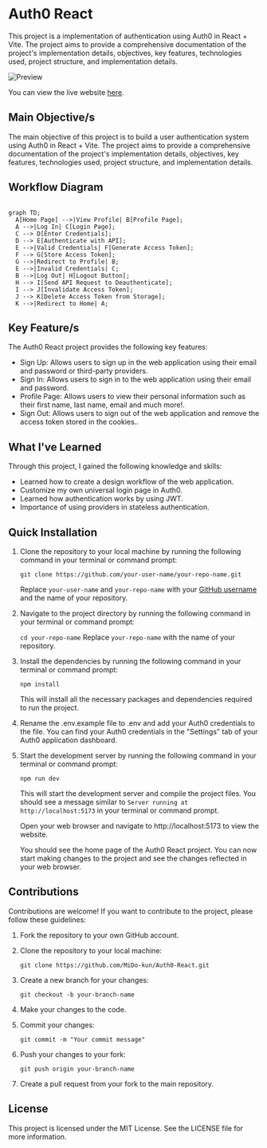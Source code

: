 # Auth0 React

This project is a implementation of authentication using Auth0 in React + Vite. The project aims to provide a comprehensive documentation of the project's implementation details, objectives, key features, technologies used, project structure, and implementation details.

![Preview](https://lh3.googleusercontent.com/uBlFBIIcd86zxFGuKhkpCr-SRvRI1sFew5gxaVSQwrvm9eDC1ciWmTdYyVhEEBOr_Q75QQUc_qy1X4fmlhXp15crHPK8dn8atk39o_Rs0yTHFS5eHEu_gh8HrI3riTRFm9rYbPkTbCDxpWhZnNo9-Tgu-t_j8kWcAIalOHw2ohNWNZyPgbIxgrs7IDXVWQtfLiDEwSAiNOTSOQrssqRw90eeeut16c2rY4WOS8BJ3Il-fSRfLItLLf8vpUcAbJ53iQ1SUTvHO2ZlYsTR5MVAQ1_p_ReOJn15AKu8sYnfsDqSjrYN76Z3XtSIBXr-E4D_-vyia63_MiBfM8Cxhrhj7lwHdqO_7KMgogG7FO_1V0ybmAONH-hFELI3wlSU4NAlI0PhACz7n-dANrIsTGZVAvbjO81fgFZESeV3FdhZkjE8tpoPBQ0L5oltq1IzFJxWFvxy1IEOIB7b5DodcSgBULJ-YMbbTnotBZmUM5LKccUJUkjo40kdB93ntpqS3JUaNLn7RKwAjmh9T97W_Y8cQQRyLIjbl2A9f4ffUD1E1HU1mpUVnUrsu884dLcWvWpOzAotrBoj1wM2zKSW65p6Qne0Q1uMAURueYXsly7fhR4ChLrYZE7u_M-Vbh448xOjz6ugGkeIyBOonfncMRCR9sYIaapnyhHYZXxhaVzm3wqLAKHSpoooaOhf2uMI2meJVBzFZvjb01QJq5ZxOERpBC0lqK7rfGZPw3oRfVXco_u7j8J9fBnp2lXoj-Df1JTgb5iUGhQ6tlxx1xM_XGpRXaA5osrrzR1aZ3zDNyEFCy7HE79Cn2mqCdKup970LVcnWxBkwaO-e_DhbN0wCg_j_20i-zkWoT-Oo6CPYGEcMDLRZe4dfyIvnuSwCwk371Z4O7s2NkdnFlpnrhD5hMuTUd0C7din6zPu3A3vwCAQpp69mvC6Dfnr5oMVDoCLRkT5j4cJuJb5286lNaLJI7yxhg=w858-h568-s-no?authuser=0)

You can view the live website [here](https://auth0-react-b5e35.web.app). 

## Main Objective/s

The main objective of this project is to build a user authentication system using Auth0 in React + Vite. The project aims to provide a comprehensive documentation of the project's implementation details, objectives, key features, technologies used, project structure, and implementation details.

## Workflow Diagram

```mermaid

graph TD;
  A[Home Page] -->|View Profile| B[Profile Page];
  A -->|Log In| C[Login Page];
  C --> D[Enter Credentials];
  D --> E[Authenticate with API];
  E -->|Valid Credentials| F[Generate Access Token];
  F --> G[Store Access Token];
  G -->|Redirect to Profile| B;
  E -->|Invalid Credentials| C;
  B -->|Log Out| H[Logout Button];
  H --> I[Send API Request to Deauthenticate];
  I --> J[Invalidate Access Token];
  J --> K[Delete Access Token from Storage];
  K -->|Redirect to Home| A;

```

## Key Feature/s

The Auth0 React project provides the following key features:

- Sign Up: Allows users to sign up in the web application using their email and password or third-party providers.
- Sign In: Allows users to sign in to the web application using their email and password.
- Profile Page: Allows users to view their personal information such as their first name, last name, email and much more!.
- Sign Out: Allows users to sign out of the web application and remove the access token stored in the cookies..

## What I've Learned

Through this project, I gained the following knowledge and skills:

- Learned how to create a design workflow of the web application.
- Customize my own universal login page in Auth0.
- Learned how authentication works by using JWT.
- Importance of using providers in stateless authentication.

## Quick Installation

1. Clone the repository to your local machine by running the following command in your terminal or command prompt:

   `git clone https://github.com/your-user-name/your-repo-name.git`

   Replace `your-user-name` and `your-repo-name` with your [GitHub username](poe://www.poe.com/_api/key_phrase?phrase=GitHub%20username&prompt=Tell%20me%20more%20about%20GitHub%20username.) and the name of your repository.

2. Navigate to the project directory by running the following command in your terminal or command prompt:

   ```cd your-repo-name```
   Replace `your-repo-name` with the name of your repository.

3. Install the dependencies by running the following command in your terminal or command prompt:

   ```npm install```

   This will install all the necessary packages and dependencies required to run the project.

4. Rename the .env.example file to .env and add your Auth0 credentials to the file. You can find your Auth0 credentials in the "Settings" tab of your Auth0 application dashboard.

5. Start the development server by running the following command in your terminal or command prompt:

   ```npm run dev```

   This will start the development server and compile the project files. You should see a message similar to `Server running at http://localhost:5173` in your terminal or command prompt.

   Open your web browser and navigate to http://localhost:5173 to view the website.

   You should see the home page of the Auth0 React project. You can now start making changes to the project and see the changes reflected in your web browser.

## Contributions

Contributions are welcome! If you want to contribute to the project, please follow these guidelines:

1. Fork the repository to your own GitHub account.

2. Clone the repository to your local machine:

   `git clone https://github.com/MiDo-kun/Auth0-React.git`

3. Create a new branch for your changes:

   `git checkout -b your-branch-name`

4. Make your changes to the code.

5. Commit your changes:

   `git commit -m "Your commit message"`

6. Push your changes to your fork:

   `git push origin your-branch-name`

7. Create a pull request from your fork to the main repository.

## License

This project is licensed under the MIT License. See the LICENSE file for more information.
